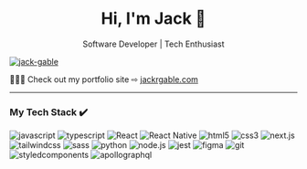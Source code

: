 <h1 align="center">Hi, I'm Jack 👋</h1>
<p align="center">Software Developer | Tech Enthusiast</p>

<p>
<a href="https://linkedin.com/in/jack-gable" target="blank"><img style="padding-right: 4px;" src="https://img.shields.io/badge/jack%20Gable-0A66C2?style=for-the-badge&logo=LinkedIn&logoColor=white" alt="jack-gable" /></a>
</p>
<p>
👨🏼‍💻 Check out my portfolio site ⇨
<a href="https://jackrgable.com" target="blank">jackrgable.com</a>
</p>

<hr />

<h3>My Tech Stack ✔️</h3>
<p>
 <img src="https://img.shields.io/badge/JavaScript-323330?style=for-the-badge&logo=javascript&logoColor=F7DF1E" alt="javascript"/>
 <img src="https://img.shields.io/badge/TypeScript-3178C6?style=for-the-badge&logo=typescript&logoColor=white" alt="typescript"/>
<img src="https://img.shields.io/badge/React-20232A?style=for-the-badge&logo=react&logoColor=61DAFB" alt="React"/>
<img src="https://img.shields.io/badge/React_Native-20232A?style=for-the-badge&logo=react&logoColor=61DAFB" alt="React Native"/>
<img src="https://img.shields.io/badge/HTML5-E34F26?style=for-the-badge&logo=html5&logoColor=white" alt="html5"/>
<img src="https://img.shields.io/badge/CSS3-1572B6?style=for-the-badge&logo=css3&logoColor=white" alt="css3"/>
<img src="https://img.shields.io/badge/next%20js-000000?style=for-the-badge&logo=nextdotjs&logoColor=white" alt="next.js"/>
<img src="https://img.shields.io/badge/Tailwind_CSS-38B2AC?style=for-the-badge&logo=tailwind-css&logoColor=white" alt="tailwindcss"/>
<img src="https://img.shields.io/badge/Sass-CC6699?style=for-the-badge&logo=Sass&logoColor=white" alt="sass"/>
<img src="https://img.shields.io/badge/Python-FFD43B?style=for-the-badge&logo=python&logoColor=blue" alt="python"/>
<img src="https://img.shields.io/badge/Node.js-339933?style=for-the-badge&logo=Node.js&logoColor=black" alt="node.js"/>
<img src="https://img.shields.io/badge/Jest-C21325?style=for-the-badge&logo=jest&logoColor=black" alt="jest"/>
<img src="https://img.shields.io/badge/Figma-F24E1E?style=for-the-badge&logo=figma&logoColor=black" alt="figma"/>
<img src="https://img.shields.io/badge/GIT-E44C30?style=for-the-badge&logo=git&logoColor=white" alt="git"/>
 <img src="https://img.shields.io/badge/styledcomponents-DB7093?style=for-the-badge&logo=styledcomponents&logoColor=white" alt="styledcomponents"/>
  <img src="https://img.shields.io/badge/apollographql-311C87?style=for-the-badge&logo=apollographql&logoColor=white" alt="apollographql"/>
</p>

